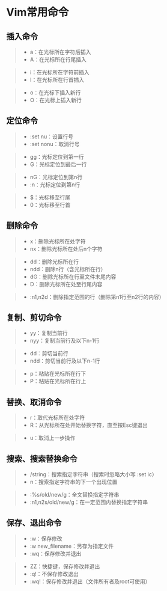 # Vim常用命令
插入命令
-------
> * a：在光标所在字符后插入
> * A：在光标所在行尾插入

> * i：在光标所在字符前插入
> * I：在光标所在行首插入

> * o：在光标下插入新行
> * O：在光标上插入新行

定位命令
-------
> * :set nu：设置行号
> * :set nonu：取消行号

> * gg：光标定位到第一行
> * G：光标定位到最后一行

> * nG：光标定位到第n行
> * :n：光标定位到第n行

> * $：光标移至行尾
> * 0：光标移至行首

删除命令
-------
> * x：删除光标所在处字符
> * nx：删除光标所在处后n个字符

> * dd：删除光标所在行
> * ndd：删除n行（含光标所在行）
> * dG：删除光标所在行至文件末尾内容
> * D：删除光标所在处至行尾内容

> * :n1,n2d：删除指定范围的行（删除第n1行至n2行的内容）

复制、剪切命令
----------
> * yy：复制当前行
> * nyy：复制当前行及以下n-1行

> * dd：剪切当前行
> * ndd：剪切当前行及以下n-1行

> * p：粘贴在光标所在行下
> * P：粘贴在光标所在行上

替换、取消命令
------------
> * r：取代光标所在处字符
> * R：从光标所在处开始替换字符，直至按Esc键退出

> * u：取消上一步操作

搜索、搜索替换命令
---------------
> * /string：搜索指定字符串（搜索时忽略大小写 :set ic）
> * n：搜索指定字符串的下一个出现位置

> * :%s/old/new/g：全文替换指定字符串
> * :n1,n2s/old/new/g：在一定范围内替换指定字符串

保存、退出命令
------------
> * :w：保存修改
> * :w new_filename：另存为指定文件
> * :wq：保存修改并退出

> * ZZ：快捷键，保存修改并退出
> * :q!：不保存修改退出
> * :wq!：保存修改并退出（文件所有者及root可使用）